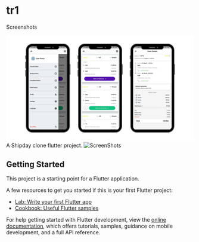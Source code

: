 # tr1
Screenshots

![alt text](https://github.com/dagiabea/shipday-clone/blob/master/ScreenShots.png)
A Shipday clone flutter project.
![ScreenShots](https://github.com/dagiabea/shipday-clone/assets/52936941/d7255725-6aaa-4ff8-b13d-451fef48bf2e)

## Getting Started

This project is a starting point for a Flutter application.

A few resources to get you started if this is your first Flutter project:

- [Lab: Write your first Flutter app](https://docs.flutter.dev/get-started/codelab)
- [Cookbook: Useful Flutter samples](https://docs.flutter.dev/cookbook)

For help getting started with Flutter development, view the
[online documentation](https://docs.flutter.dev/), which offers tutorials,
samples, guidance on mobile development, and a full API reference.
